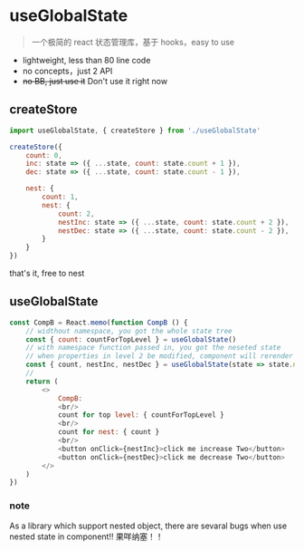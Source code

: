# useGlobalState
> 一个极简的 react 状态管理库，基于 hooks，easy to use

- lightweight, less than 80 line code
- no concepts，just 2 API
- ~~no BB, just use it~~  Don't use it right now

## createStore

```javascript
import useGlobalState, { createStore } from './useGlobalState'

createStore({
	count: 0,
	inc: state => ({ ...state, count: state.count + 1 }),
	dec: state => ({ ...state, count: state.count - 1 }),

	nest: {
		count: 1,
		nest: {
			count: 2,
			nestInc: state => ({ ...state, count: state.count + 2 }),
			nestDec: state => ({ ...state, count: state.count - 2 }),
		}
	}
})
```
that's it, free to nest

## useGlobalState

```javascript
const CompB = React.memo(function CompB () {
	// widthout namespace, you got the whole state tree
	const { count: countForTopLevel } = useGlobalState()
	// with namespace function passed in, you got the neseted state
	// when properties in level 2 be modified, component will rerender
	const { count, nestInc, nestDec } = useGlobalState(state => state.nest.nest)
	// 
	return (
		<>
			CompB:
			<br/>
			count for top level: { countForTopLevel }
			<br/>
			count for nest: { count }
			<br/>
			<button onClick={nestInc}>click me increase Two</button>
			<button onClick={nestDec}>click me decrease Two</button>
		</>
	)
})
```

### note
As a library which support nested object, there are sevaral bugs when use nested state in component!!
果咩纳塞！！